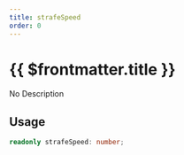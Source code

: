 ```yaml
---
title: strafeSpeed
order: 0
---
```


# {{ $frontmatter.title }}

No Description

## Usage

```ts
readonly strafeSpeed: number;
```
